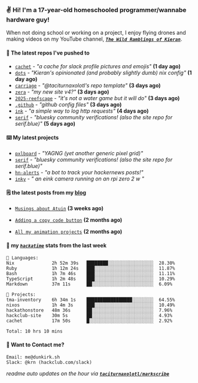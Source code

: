 ### ✌️ Hi! I'm a 17-year-old homeschooled programmer/wannabe hardware guy!

When not doing school or working on a project, I enjoy flying drones and making videos on my YouTube channel, [**_`The Wild Ramblings of Kieran`_**](https://youtube.com/@kieran.rambles).

#### 👷 The latest repos I've pushed to

- [`cachet`](https://github.com/taciturnaxolotl/cachet) - _"a cache for slack profile pictures and emojis"_ **(1 day ago)**
- [`dots`](https://github.com/taciturnaxolotl/dots) - _"Kieran's opinionated (and probably slightly dumb) nix config"_ **(1 day ago)**
- [`carriage`](https://github.com/taciturnaxolotl/carriage) - _"@taciturnaxolotl's repo template"_ **(3 days ago)**
- [`zera`](https://github.com/taciturnaxolotl/zera) - _"my new site v4?"_ **(3 days ago)**
- [`2025-reefscape`](https://github.com/df1317/2025-reefscape) - _"it's not a water game but it will do"_ **(3 days ago)**
- [`.github`](https://github.com/taciturnaxolotl/.github) - _"github config files"_ **(3 days ago)**
- [`ink`](https://github.com/taciturnaxolotl/ink) - _"a simple way to log http requests"_ **(4 days ago)**
- [`serif`](https://github.com/taciturnaxolotl/serif) - _"bluesky community verifications! (also the site repo for serif.blue)"_ **(5 days ago)**

#### ⌨️ My latest projects

- [`pxlboard`](https://github.com/taciturnaxolotl/pxlboard) - _"YAGNG (yet another generic pixel grid)"_
- [`serif`](https://github.com/taciturnaxolotl/serif) - _"bluesky community verifications! (also the site repo for serif.blue)"_
- [`hn-alerts`](https://github.com/taciturnaxolotl/hn-alerts) - _"a bot to track your hackernews posts!"_
- [`inky`](https://github.com/taciturnaxolotl/inky) - _" an eink camera running on an rpi zero 2 w "_

#### 🗒️ the latest posts from my [blog](https://dunkirk.sh)

- [`Musings about Atuin`](https://dunkirk.sh/blog/atuin/) **(3 weeks ago)**

- [`Adding a copy code button`](https://dunkirk.sh/blog/adding-a-copy-button/) **(2 months ago)**

- [`All my animation projects`](https://dunkirk.sh/blog/my-animations/) **(2 months ago)**



#### 📡 my [_`hackatime`_](https://waka.hackclub.com) stats from the last week

```text
💾 Languages:
Nix              2h 52m 39s   ████████░░░░░░░░░░░░░░░░░  28.30%
Ruby             1h 12m 24s   ███░░░░░░░░░░░░░░░░░░░░░░  11.87%
Bash             1h 7m 46s    ███░░░░░░░░░░░░░░░░░░░░░░  11.11%
TypeScript       1h 2m 48s    ███░░░░░░░░░░░░░░░░░░░░░░  10.29%
Markdown         37m 11s      ██░░░░░░░░░░░░░░░░░░░░░░░  6.09%

💼 Projects:
tma-inventory    6h 34m 1s    █████████████████░░░░░░░░  64.55%
nixos            1h 4m 3s     ███░░░░░░░░░░░░░░░░░░░░░░  10.49%
hackathonstore   48m 36s      ██░░░░░░░░░░░░░░░░░░░░░░░  7.96%
hackclub-site    30m 5s       ██░░░░░░░░░░░░░░░░░░░░░░░  4.93%
cachet           17m 50s      █░░░░░░░░░░░░░░░░░░░░░░░░  2.92%

Total: 10 hrs 10 mins
```

#### 📮 Want to Contact me?

```text
Email: me@dunkirk.sh
Slack: @krn (hackclub.com/slack)
```

_readme auto updates on the hour via [**`taciturnaxolotl/markscribe`**](https://github.com/taciturnaxolotl/markscribe)_
